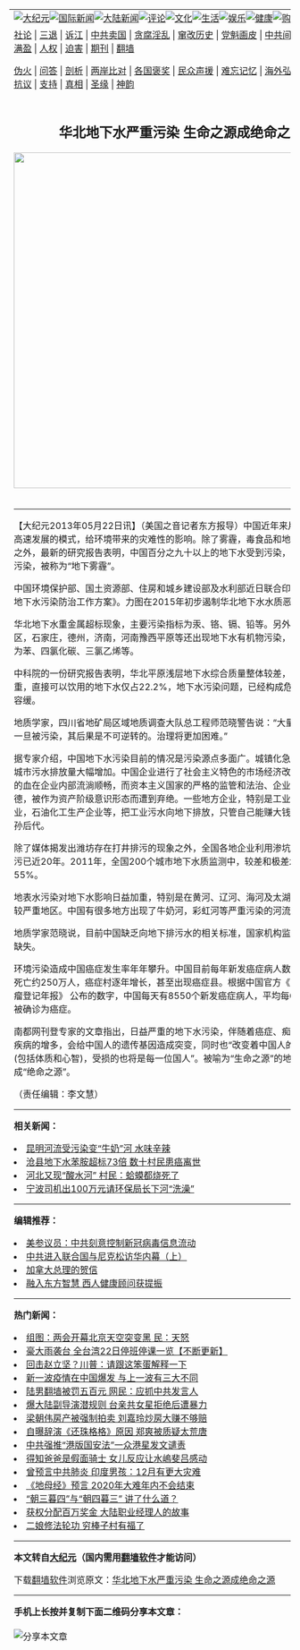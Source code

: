 <a name="1" id="1" target="_blank"></a><span id="1"></span>
<table align=center border="0"><tr><td colspan="2" VALIGN=TOP><a href="https://github.com/qqc2352/djy/blob/master/gb/nsc413.md#1"><img src="https://raw.githubusercontent.com/qqc2352/www/master/t/djy/1.jpg" title="大纪元"></a><a href="https://github.com/qqc2352/djy/blob/master/gb/n24hr.md#1"><img src="https://raw.githubusercontent.com/qqc2352/www/master/t/djy/3.jpg" title="国际新闻"></a><a href="https://github.com/qqc2352/djy/blob/master/gb/nsc413.md#1"><img src="https://raw.githubusercontent.com/qqc2352/www/master/t/djy/4.jpg" title="大陆新闻"></a><a href="https://github.com/qqc2352/djy/blob/master/gb/news392.md#1"><img src="https://raw.githubusercontent.com/qqc2352/www/master/t/djy/5.jpg" title="评论"></a><a href="https://github.com/qqc2352/djy/blob/master/gb/news2007.md#1"><img src="https://raw.githubusercontent.com/qqc2352/www/master/t/djy/6.jpg" title="文化"></a><a href="https://github.com/qqc2352/djy/blob/master/gb/news2008.md#1"><img src="https://raw.githubusercontent.com/qqc2352/www/master/t/djy/7.jpg" title="生活"></a><a href="https://github.com/qqc2352/djy/blob/master/gb/ncyule.md#1"><img src="https://raw.githubusercontent.com/qqc2352/www/master/t/djy/8.jpg" title="娱乐"></a><a href="https://github.com/qqc2352/djy/blob/master/gb/nsc1002.md#1"><img src="https://raw.githubusercontent.com/qqc2352/www/master/t/djy/9.jpg" title="健康"><a href="https://www.youlucky.com"><img src="https://raw.githubusercontent.com/qqc2352/www/master/t/djy/10.jpg" title="购物"></a><a href="https://donate.epochtimes.com/?utm_medium=epochtimes&utm_source=referral&utm_campaign=donate_button_djyarticleheader"><img src="https://raw.githubusercontent.com/qqc2352/www/master/t/djy/12.jpg" title="捐款"></a></td></tr>
<tr><td colspan="2" VALIGN=TOP><a target="_blank" href="https://github.com/qqc2352/djy/blob/master/gb/9p.md#1">社论</a> | <a target="_blank" href="https://github.com/qqc2352/djy/blob/master/gb/nf5657.md#1">三退</a> | <a target="_blank" href="https://github.com/qqc2352/djy/blob/master/gb/nf6124.md#1">诉江</a> | <a target="_blank" href="https://github.com/qqc2352/djy/blob/master/gb/nf1176117.md#1">中共卖国</a> | <a target="_blank" href="https://github.com/qqc2352/djy/blob/master/gb/nf5773.md#1">贪腐淫乱</a> | <a target="_blank" href="https://github.com/qqc2352/djy/blob/master/gb/nf1176115.md#1">窜改历史</a> | <a target="_blank" href="https://github.com/qqc2352/djy/blob/master/gb/nf1176107.md#1">党魁画皮</a> | <a target="_blank" href="https://github.com/qqc2352/djy/blob/master/gb/nf1320400.md#1">中共间谍</a> | <a target="_blank" href="https://github.com/qqc2352/djy/blob/master/gb/nf1176114.md#1">破坏传统</a> | <a target="_blank" href="https://github.com/qqc2352/ntdtv/blob/master/gb/prog447_1.md#1">恶贯满盈</a> | <a target="_blank" href="https://github.com/qqc2352/djy/blob/master/gb/ncid278.md#1">人权</a> | <a target="_blank" href="https://github.com/qqc2352/djy/blob/master/gb/nf1176111.md#1">迫害</a> | <a target="_blank" href="https://gitlab.com/szzdlab/mh-qikan/blob/master/README.md#1">期刊</a> | <a target="_blank" href="https://github.com/qqc2352/www/blob/master/README.md?zsrh#8">翻墙</a></p><p><a target="_blank" href="https://github.com/qqc2352/djy/blob/master/gb/nf5562.md#1">伪火</a> | <a target="_blank" href="https://github.com/qqc2352/djy/blob/master/gb/nf4378.md#1">问答</a> | <a target="_blank" href="https://github.com/qqc2352/djy/blob/master/gb/nf5792.md#1">剖析</a> | <a target="_blank" href="https://github.com/qqc2352/djy/blob/master/gb/nf5735.md#1">两岸比对</a> | <a target="_blank" href="https://github.com/qqc2352/djy/blob/master/gb/nf6119.md#1">各国褒奖</a> | <a target="_blank" href="https://github.com/qqc2352/djy/blob/master/gb/nf6120.md#1">民众声援</a> | <a target="_blank" href="https://github.com/qqc2352/djy/blob/master/gb/nf1188594.md#1">难忘记忆</a> | <a target="_blank" href="https://github.com/qqc2352/djy/blob/master/gb/nf3180.md#1">海外弘传</a> | <a target="_blank" href="https://github.com/qqc2352/djy/blob/master/gb/nf5410.md#1">万人上访</a> | <a target="_blank" href="https://github.com/qqc2352/ntdtv/blob/master/gb/prog1530_1.md#1">和平抗议</a> | <a target="_blank" href="https://github.com/qqc2352/djy/blob/master/gb/nf4386.md#1">支持</a> | <a target="_blank" href="https://github.com/qqc2352/djy/blob/master/gb/nf4389.md#1">真相</a> | <a target="_blank" href="https://github.com/qqc2352/djy/blob/master/gb/nf5790.md#1">圣缘</a> | <a target="_blank" href="https://github.com/qqc2352/djy/blob/master/gb/nf4786.md#1">神韵</a></td></tr>
<tr><td VALIGN=TOP width="626"><h2 align=center>华北地下水严重污染 生命之源成绝命之源</h2>
<img width="600" src="https://i.epochtimes.com/assets/uploads/2020/05/11-12-e1590054400556-320x200.jpg" />
<h6></h6>
<hr>
	<p>【大纪元2013年05月22日讯】（美国之音记者东方报导）中国近年来片面追求GDP高速发展的模式，给环境带来的灾难性的影响。除了雾霾，毒食品和地表水严重污染之外，最新的研究报告表明，中国百分之九十以上的地下水受到污染，64%受到严重污染，被称为“地下雾霾”。</p>
<p>中国环境保护部、国土资源部、住房和城乡建设部及水利部近日联合印发《华北平原地下<ahref="https://github.com/qqc2352/djy/blob/master/gb/tag/%E6%B0%B4%E6%B1%A1%E6%9F%93.md#1">水污染</a>防治工作方案》。力图在2015年初步遏制华北地下水水质恶化趋势。</p>
<p>华北地下水重金属超标现象，主要污染指标为汞、铬、镉、铅等。另外，北京南部郊区，石家庄，德州，济南，河南豫西平原等还出现地下水有机物污染，主要污染指标为苯、四氯化碳、三氯乙烯等。</p>
<p>中科院的一份研究报告表明，华北平原浅层地下水综合质量整体较差，且污染较为严重，直接可以饮用的地下水仅占22.2%，地下<ahref="https://github.com/qqc2352/djy/blob/master/gb/tag/%E6%B0%B4%E6%B1%A1%E6%9F%93.md#1">水污染</a>问题，已经构成危机，解决刻不容缓。</p>
<p>地质学家，四川省地矿局区域地质调查大队总工程师范晓警告说：“大量依靠地下水&#8212;一旦被污染，其后果是不可逆转的。治理将更加困难。”</p>
<p>据专家介绍，中国地下水污染目前的情况是污染源点多面广。城镇化急剧扩张，导致城市污水排放量大幅增加。中国企业进行了社会主义特色的市场经济改革之后，资本的血在企业内部流淌顺畅，而资本主义国家的严格的监管和法治、企业的文明和道德，被作为资产阶级意识形态而遭到弃绝。一些地方企业，特别是工业固体废物企业，石油化工生产企业等，把工业污水向地下排放，只管自己能赚大钱，哪管祸害子孙后代。</p>
<p>除了媒体揭发出潍坊存在打井排污的现象之外，全国各地企业利用渗坑、渗井地下排污已近20年。2011年，全国200个城市地下水质监测中，较差和极差水质比例占55%。</p>
<p>地表水污染对地下水影响日益加重，特别是在黄河、辽河、海河及太湖等地表水污染较严重地区。中国有很多地方出现了牛奶河，彩虹河等严重污染的河流。</p>
<p>地质学家范晓说，目前中国缺乏向地下排污水的相关标准，国家机构监管的功能严重缺失。</p>
<p>环境污染造成中国癌症发生率年年攀升。中国目前每年新发癌症病人数约350万例，死亡约250万人，癌症村逐年增长，甚至出现癌症县。根据中国官方《2012中国肿瘤登记年报》 公布的数字，中国每天有8550个新发癌症病人，平均每6分钟有一人被确诊为癌症。</p>
<p>南都网刊登专家的文章指出，日益严重的地下水污染，伴随着癌症、痴呆和各种严重疾病的增多，会给中国人的遗传基因造成突变，同时也“改变着中国人的人种和素质(包括体质和心智)，受损的也将是每一位国人”。被喻为“生命之源”的地下水已经变成“绝命之源”。 </p>
<p>（责任编辑：李文慧）</p>
	
<hr>


<strong>相关新闻：</strong>
<li><a href="https://github.com/qqc2352/djy/blob/master/gb/13/4/1/n3836522.md#1">昆明河流受污染变“牛奶”河 水味辛辣</a></li>
<li><a href="https://github.com/qqc2352/djy/blob/master/gb/13/4/9/n3841903.md#1">沧县地下水苯胺超标73倍 数十村民患癌离世</a></li>
<li><a href="https://github.com/qqc2352/djy/blob/master/gb/13/4/12/n3845080.md#1">河北又现“酸水河”  村民：蛤蟆都烧死了</a></li>
<li><a href="https://github.com/qqc2352/djy/blob/master/gb/13/4/26/n3856372.md#1">宁波司机出100万元请环保局长下河“洗澡”</a></li>
<hr>


<strong>编辑推荐：</strong>
<li><a href="https://github.com/onzhi266/djy/blob/master/gb/20/2/22/n11887949.md#1">美参议员：中共刻意控制新冠病毒信息流动</a></li>
<li><a href="https://github.com/tsiac2612/djy/blob/master/gb/18/2/13/n10138788.md#1" target="_blank">中共进入联合国与尼克松访华内幕（上）</a></li><li><a href="https://github.com/qqc2352/djy/blob/master/gb/15/12/10/n4593139.md?dfh#1" target="_blank">加拿大总理的贺信</a></li><li><a href="https://github.com/tsiac2612/djy/blob/master/gb/16/7/18/n8113015.md#1" target="_blank">融入东方智慧 西人健康顾问获提振</a></li>
<hr>

<strong>热门新闻：</strong>
<li><a href="https://github.com/qqc2352/djy/blob/master/gb/20/5/21/n12126108.md#1">组图：两会开幕北京天空突变黑 民：天怒</a></li>
<li><a href="https://github.com/qqc2352/djy/blob/master/gb/20/5/21/n12126990.md#1">豪大雨袭台 全台湾22日停班停课一览【不断更新】</a></li>
<li><a href="https://github.com/qqc2352/djy/blob/master/gb/20/5/20/n12124357.md#1">回击赵立坚？川普：请跟这笨蛋解释一下</a></li>
<li><a href="https://github.com/qqc2352/djy/blob/master/gb/20/5/20/n12123695.md#1">新一波疫情在中国爆发 与上一波有三大不同</a></li>
<li><a href="https://github.com/qqc2352/djy/blob/master/gb/20/5/20/n12124118.md#1">陆男翻墙被罚五百元 网民：应抓中共发言人</a></li>
<li><a href="https://github.com/qqc2352/djy/blob/master/gb/20/5/19/n12121988.md#1">爆大陆副导演潜规则 台亲共女星拒绝后遭暴力</a></li>
<li><a href="https://github.com/qqc2352/djy/blob/master/gb/20/5/20/n12124356.md#1">梁朝伟房产被强制拍卖 刘嘉玲炒房大赚不够赔</a></li>
<li><a href="https://github.com/qqc2352/djy/blob/master/gb/20/5/20/n12124884.md#1">自曝辞演《还珠格格》原因 郑爽被质疑太荒唐</a></li>
<li><a href="https://github.com/qqc2352/djy/blob/master/gb/20/5/21/n12127097.md#1">中共强推“港版国安法”一众港星发文谴责</a></li>
<li><a href="https://github.com/qqc2352/djy/blob/master/gb/20/5/20/n12122671.md#1">得知爸爸是假面骑士 女儿反应让水嶋斐吕感动</a></li>
<li><a href="https://github.com/qqc2352/djy/blob/master/gb/20/5/19/n12120346.md#1">曾预言中共肺炎 印度男孩：12月有更大灾难</a></li>
<li><a href="https://github.com/qqc2352/djy/blob/master/gb/20/5/18/n12117961.md#1">《地母经》预言 2020年大难年内不会结束</a></li>
<li><a href="https://github.com/qqc2352/djy/blob/master/gb/20/5/14/n12108060.md#1">“朝三暮四”与“朝四暮三” 讲了什么道？</a></li>
<li><a href="https://github.com/qqc2352/djy/blob/master/gb/20/5/21/n12125394.md#1">获权分配百万奖金 大陆职业经理人的故事</a></li>
<li><a href="https://github.com/qqc2352/djy/blob/master/gb/20/5/20/n12124139.md#1">二娘修法轮功 穷棒子村有福了</a></li>
<hr>

<strong>本文转自<a href="https://www.epochtimes.com">大纪元</a>（国内需用<a href="https://github.com/qqc2352/www/blob/master/README.md#8">翻墙软件</a>才能访问）</strong><p>下载<a href="https://github.com/qqc2352/www/blob/master/README.md#8">翻墙软件</a>浏览原文：<a href="https://www.epochtimes.com/gb/13/5/22/n3877030.htm">华北地下水严重污染 生命之源成绝命之源</a></p><hr>

<strong>手机上长按并复制下面二维码分享本文章：</strong><br><br><img src="http://d1p1.ip.zn2.us/v.php?action=qrcode&url=https://github.com/qqc2352/djy/blob/master/gb/13/5/22/n3877030.md%231" title="分享本文章"></td><td VALIGN=TOP><a href="https://github.com/qqc2352/djy/blob/master/gb/16/1/21/n4622075.md?dfh#1" target="_blank"><img src="https://raw.githubusercontent.com/qqc2352/djy/master/gb/300/wei-f1.jpg" title="中共的伪火骗局"  alt="中共的伪火骗局"></a><br><a href="https://github.com/qqc2352/www/blob/master/README.md?dfh#9" target="_blank"><img src="https://raw.githubusercontent.com/qqc2352/djy/master/gb/300/yong-h.jpg" title="永恒的见证"  alt="永恒的见证"></a><br><a href="https://github.com/qqc2352/djy/blob/master/gb/13/9/29/n3974789.md?dfh#1" target="_blank"><img src="https://raw.githubusercontent.com/qqc2352/djy/master/gb/300/shang-lnz.jpg" title="善良女子被中共投男牢"  alt="善良女子被中共投男牢"></a><br><a href="https://github.com/qqc2352/djy/blob/master/gb/16/3/16/n4663449.md?dfh#1" target="_blank"><img src="https://raw.githubusercontent.com/qqc2352/djy/master/gb/300/huo-z3.jpg" title="警卫目击活摘器官"  alt="警卫目击活摘器官"></a><br><a href="https://github.com/qqc2352/djy/blob/master/gb/16/8/7/n8177641.md?dfh#1" target="_blank"><img src="https://raw.githubusercontent.com/qqc2352/djy/master/gb/300/huo-z4.jpg" title="证人描述活摘恐怖"  alt="证人描述活摘恐怖"></a><br><a href="https://github.com/qqc2352/djy/blob/master/gb/10/4/19/n2881569.md?dfh#1" target="_blank"><img src="https://raw.githubusercontent.com/qqc2352/djy/master/gb/300/huo-z1.jpg" title="揭开活摘器官黑幕"  alt="揭开活摘器官黑幕"></a><br><a href="https://github.com/qqc2352/djy/blob/master/gb/10/11/7/n3077476.md?dfh#1" target="_blank"><img src="https://raw.githubusercontent.com/qqc2352/djy/master/gb/300/ma-ks.jpg" title="马克思的成魔之路"  alt="马克思的成魔之路"></a><br><a href="https://github.com/qqc2352/djy/blob/master/gb/14/6/9/n4173977.md?dfh#1" target="_blank"><img src="https://raw.githubusercontent.com/qqc2352/djy/master/gb/300/chang-zs.jpg" title="藏字石 蕴天机"  alt="藏字石 蕴天机"></a><br><a href="https://github.com/qqc2352/djy/blob/master/gb/18/5/10/n10381511.md?dfh#1" target="_blank"><img src="https://raw.githubusercontent.com/qqc2352/djy/master/gb/300/st1.jpg" title="关注3亿人三退"  alt="关注3亿人三退"></a><br><a href="https://github.com/qqc2352/djy/blob/master/gb/18/3/21/n10237682.md?dfh#1" target="_blank"><img src="https://raw.githubusercontent.com/qqc2352/djy/master/gb/300/jie-t.jpg" title="解体中共复兴中华"  alt="解体中共复兴中华"></a><br><a href="https://github.com/qqc2352/djy/blob/master/gb/9/2/9/n2422991.md?dfh#1" target="_blank"><img src="https://raw.githubusercontent.com/qqc2352/djy/master/gb/300/gao-zs.jpg" title="中共迫害良心律师"  alt="中共迫害良心律师"></a><br><a href="https://github.com/qqc2352/djy/blob/master/gb/18/12/9/n10900044.md?dfh#1" target="_blank"><img src="https://raw.githubusercontent.com/qqc2352/djy/master/gb/300/sj1.jpg" title="303万人举报江泽民"  alt="303万人举报江泽民"></a><br><a href="https://github.com/qqc2352/djy/blob/master/gb/18/8/28/n10672014.md?dfh#1" target="_blank"><img src="https://raw.githubusercontent.com/qqc2352/djy/master/gb/300/sj2.jpg" title="这些官员为何起诉江泽民"  alt="这些官员为何起诉江泽民"></a><br><a href="https://github.com/qqc2352/djy/blob/master/gb/8/12/18/n2367165.md?dfh#1" target="_blank"><img src="https://raw.githubusercontent.com/qqc2352/djy/master/gb/300/liangan.jpg" title="海峡两岸的强烈对比"  alt="海峡两岸的强烈对比"></a><br><a href="https://github.com/qqc2352/djy/blob/master/gb/15/12/10/n4593139.md?dfh#1" target="_blank"><img src="https://raw.githubusercontent.com/qqc2352/djy/master/gb/300/jia-ndzl.jpg" title="加拿大总理的贺信"  alt="加拿大总理的贺信"></a><br><a href="https://github.com/qqc2352/djy/blob/master/gb/11/6/17/n3289382.md?dfh#1" target="_blank"><img src="https://raw.githubusercontent.com/qqc2352/djy/master/gb/300/xiao-wd.jpg" title="探寻真相兼听则明"  alt="探寻真相兼听则明"></a><br><a href="https://github.com/qqc2352/djy/blob/master/gb/18/10/27/n10812623.md?dfh#1" target="_blank"><img src="https://raw.githubusercontent.com/qqc2352/djy/master/gb/300/yindu.jpg" title="印度媒体报道东方"  alt="印度媒体报道东方"></a><br><a href="https://github.com/qqc2352/djy/blob/master/gb/18/6/9/n10469652.md?dfh#1" target="_blank"><img src="https://raw.githubusercontent.com/qqc2352/djy/master/gb/300/xie-j.jpg" title="不一样的海外校园"  alt="不一样的海外校园"></a><br><a href="https://github.com/qqc2352/djy/blob/master/gb/7/4/5/n1669415.md?dfh#1" target="_blank"><img src="https://raw.githubusercontent.com/qqc2352/djy/master/gb/300/li-up.jpg" title="从大师到徒弟的传奇"  alt="从大师到徒弟的传奇"></a><br><a href="https://github.com/qqc2352/djy/blob/master/gb/17/5/26/n9191512.md?dfh#1" target="_blank"><img src="https://raw.githubusercontent.com/qqc2352/djy/master/gb/300/zfl2.jpg" title="亿万人与东方一本奇书"  alt="亿万人与东方一本奇书"></a><br><a href="https://github.com/qqc2352/djy/blob/master/gb/13/11/27/n4020290.md?dfh#1" target="_blank"><img src="https://raw.githubusercontent.com/qqc2352/djy/master/gb/300/zhen-h.jpg" title="大陆见不到的震撼场面"  alt="大陆见不到的震撼场面"></a><br><a href="https://github.com/qqc2352/djy/blob/master/gb/15/7/17/n4482910.md?dfh#1" target="_blank"><img src="https://raw.githubusercontent.com/qqc2352/djy/master/gb/300/dalu-sk.jpg" title="人心向善 大陆当初盛况"  alt="人心向善 大陆当初盛况"></a><br><a href="https://github.com/qqc2352/djy/blob/master/gb/19/1/5/n10955468.md?dfh#1" target="_blank"><img src="https://raw.githubusercontent.com/qqc2352/djy/master/gb/300/zfl1.jpg" title="追寻真理 这书讲什么"  alt="追寻真理 这书讲什么"></a><br><a href="https://github.com/qqc2352/www/blob/master/README.md?dfh#1" target="_blank"><img src="https://raw.githubusercontent.com/qqc2352/djy/master/gb/300/fq1.jpg" title="下载免费翻墙软件"  alt="下载免费翻墙软件"></a><br></td></tr></table>
